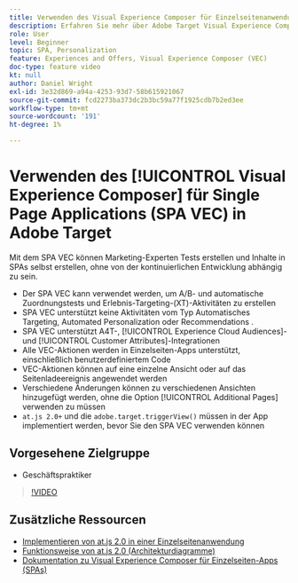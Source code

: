```yaml
---
title: Verwenden des Visual Experience Composer für Einzelseitenanwendungen (SPA VEC)
description: Erfahren Sie mehr über Adobe Target Visual Experience Composer für Einzelseitenanwendungen (SPA VEC). Erfahren Sie, wie Sie Aktivitäten mit dem SPA VEC erstellen.
role: User
level: Beginner
topic: SPA, Personalization
feature: Experiences and Offers, Visual Experience Composer (VEC)
doc-type: feature video
kt: null
author: Daniel Wright
exl-id: 3e32d869-a94a-4253-93d7-58b615921067
source-git-commit: fcd2273ba373dc2b3bc59a77f1925cdb7b2ed3ee
workflow-type: tm+mt
source-wordcount: '191'
ht-degree: 1%

---
```


# Verwenden des [!UICONTROL Visual Experience Composer] für Single Page Applications (SPA VEC) in Adobe Target

Mit dem SPA VEC können Marketing-Experten Tests erstellen und Inhalte in SPAs selbst erstellen, ohne von der kontinuierlichen Entwicklung abhängig zu sein.

* Der SPA VEC kann verwendet werden, um A/B- und automatische Zuordnungstests und Erlebnis-Targeting-(XT)-Aktivitäten zu erstellen
* SPA VEC unterstützt keine Aktivitäten vom Typ Automatisches Targeting, Automated Personalization oder Recommendations .
* SPA VEC unterstützt A4T-, [!UICONTROL Experience Cloud Audiences]- und [!UICONTROL Customer Attributes]-Integrationen
* Alle VEC-Aktionen werden in Einzelseiten-Apps unterstützt, einschließlich benutzerdefiniertem Code
* VEC-Aktionen können auf eine einzelne Ansicht oder auf das Seitenladeereignis angewendet werden
* Verschiedene Änderungen können zu verschiedenen Ansichten hinzugefügt werden, ohne die Option [!UICONTROL Additional Pages] verwenden zu müssen
* `at.js 2.0+` und die `adobe.target.triggerView()` müssen in der App implementiert werden, bevor Sie den SPA VEC verwenden können

## Vorgesehene Zielgruppe

* Geschäftspraktiker

>[!VIDEO](https://video.tv.adobe.com/v/26249?quality=12)


## Zusätzliche Ressourcen

* [Implementieren von at.js 2.0 in einer Einzelseitenanwendung](../implementation/implement-atjs-20-in-a-single-page-application.md)
* [Funktionsweise von at.js 2.0 (Architekturdiagramme)](../implementation/understanding-how-atjs-20-works.md)
* [Dokumentation zu Visual Experience Composer für Einzelseiten-Apps (SPAs)](https://experienceleague.adobe.com/docs/target/using/experiences/spa-visual-experience-composer.html?lang=de)
